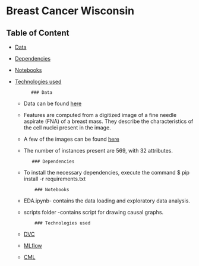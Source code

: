 ﻿# Breast Cancer Wisconsin


## Table of Content

- [Data](#data)
- [Dependencies](#Dependencies)
- [Notebooks](#notebooks)
- [Technologies used](#technologies-used)

            ### Data

  - Data can be found [here](https://archive.ics.uci.edu/ml/datasets/Breast+Cancer+Wisconsin+%28Diagnostic%29)
  - Features are computed from a digitized image of a fine needle aspirate (FNA) of a breast mass. They describe the characteristics of the cell nuclei present in        the image.
  -  A few of the images can be found [here]( http://www.cs.wisc.edu/~street/images/)
  -  The number of instances present are 569, with 32 attributes.

            ### Dependencies

  - To install the necessary dependencies, execute the command $ pip install -r requirements.txt
            
            ### Notebooks

  - EDA.ipynb- contains the data loading and exploratory data analysis.
  - scripts folder -contains script for drawing causal graphs.

            ### Technologies used

  - [DVC](https://dvc.org/) 
  - [MLflow](https://www.mlflow.org/)
  - [CML](https://github.com/iterative/cml)


